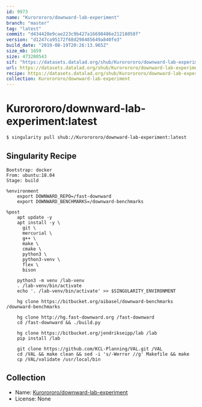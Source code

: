 ```yaml
---
id: 9973
name: "Kurorororo/downward-lab-experiment"
branch: "master"
tag: "latest"
commit: "d434428e9cae223c9b427a16698486e21218058f"
version: "d1247ca95172f68d298485649a840fe3"
build_date: "2019-08-19T20:26:13.965Z"
size_mb: 1659
size: 473280543
sif: "https://datasets.datalad.org/shub/Kurorororo/downward-lab-experiment/latest/2019-08-19-d434428e-d1247ca9/d1247ca95172f68d298485649a840fe3.simg"
url: https://datasets.datalad.org/shub/Kurorororo/downward-lab-experiment/latest/2019-08-19-d434428e-d1247ca9/
recipe: https://datasets.datalad.org/shub/Kurorororo/downward-lab-experiment/latest/2019-08-19-d434428e-d1247ca9/Singularity
collection: Kurorororo/downward-lab-experiment
---
```


# Kurorororo/downward-lab-experiment:latest

```bash
$ singularity pull shub://Kurorororo/downward-lab-experiment:latest
```

## Singularity Recipe

```singularity
Bootstrap: docker
From: ubuntu:18.04
Stage: build

%environment
    export DOWNWARD_REPO=/fast-downward
    export DOWNWARD_BENCHMARKS=/downward-benchmarks

%post
    apt update -y
    apt install -y \
      git \
      mercurial \
      g++ \
      make \
      cmake \
      python3 \
      python3-venv \
      flex \
      bison

    python3 -m venv /lab-venv
    . /lab-venv/bin/activate
    echo '. /lab-venv/bin/activate' >> $SINGULARITY_ENVIRONMENT

    hg clone https://bitbucket.org/aibasel/downward-benchmarks /downward-benchmarks

    hg clone http://hg.fast-downward.org /fast-downward
    cd /fast-downward && ./build.py

    hg clone https://bitbucket.org/jendrikseipp/lab /lab
    pip install /lab

    git clone https://github.com/KCL-Planning/VAL.git /VAL
    cd /VAL && make clean && sed -i 's/-Werror //g' Makefile && make
    cp /VAL/validate /usr/local/bin
```

## Collection

 - Name: [Kurorororo/downward-lab-experiment](https://github.com/Kurorororo/downward-lab-experiment)
 - License: None

